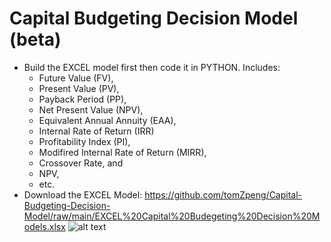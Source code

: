 # Capital Budgeting Decision Model (beta)
- Build the EXCEL model first then code it in PYTHON. Includes: 
  - Future Value (FV), 
  - Present Value (PV), 
  - Payback Period (PP), 
  - Net Present Value (NPV), 
  - Equivalent Annual Annuity (EAA), 
  - Internal Rate of Return (IRR)
  - Profitability Index (PI), 
  - Modifired Internal Rate of Return (MIRR), 
  - Crossover Rate, and 
  - NPV, 
  - etc.
- Download the EXCEL Model: https://github.com/tomZpeng/Capital-Budgeting-Decision-Model/raw/main/EXCEL%20Capital%20Budegeting%20Decision%20Models.xlsx
![alt text](https://github.com/tomZpeng/capital_budgeting_decision/blob/main/EXCEL_screenshot.jpg?raw=ture)

